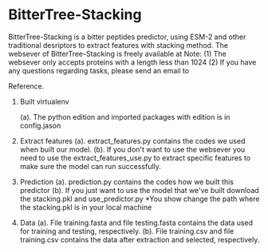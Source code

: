 # BitterTree-Stacking
BitterTree-Stacking is a bitter peptides predictor, using ESM-2 and other traditional desriptors to extract features with stacking method.
The websever of BitterTree-Stacking is freely available at 
Note:
(1) The websever only accepts proteins with a length less than 1024
(2) If you have any questions regarding tasks, please send an email to 

Reference.








1. Built virtualenv
   
   (a). The python edition and imported packages with edition is in config.jason
3. Extract features
   (a). extract_features.py contains the codes we used when built our model.
   (b). If you don't want to use the websever you need to use the extract_features_use.py to extract 
       specific features to make sure the model can run successfully.
4. Prediction
   (a). prediction.py contains the codes how we built this predictor
   (b). If you just want to use the model that we've built download the stacking.pkl and use_predictor.py
        *You show change the path where the stacking.pkl is in your local machine
5. Data
   (a). File training.fasta and file testing.fasta contains the data used for training and testing, 
       respectively.
   (b). File training.csv and file training.csv contains the data after extraction and selected, 
       respectively.
